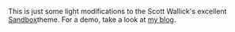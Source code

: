 This is just some light modifications to the Scott Wallick's excellent [Sandbox](http://wordpress.org/extend/themes/sandbox)theme. For a demo, take a look at [my blog](http://jasonpriem.org).
